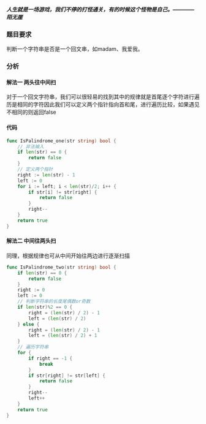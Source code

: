 ##### 人生就是一场游戏，我们不停的打怪通关，有的时候这个怪物是自己。————陌无崖

### 题目要求
判断一个字符串是否是一个回文串，如madam、我爱我。

### 分析
#### 解法一 两头往中间扫
对于一个回文字符串，我们可以很轻易的找到其中的规律就是首尾逐个字符进行遍历是相同的字符因此我们可以定义两个指针指向首和尾，进行遍历比较，如果遇见不相同的则返回false
#### 代码
```go
func IsPalindrome_one(str string) bool {
	// 非法输入
	if len(str) == 0 {
		return false
	}
	// 定义两个指针
	right := len(str) - 1
	left := 0
	for i := left; i < len(str)/2; i++ {
		if str[i] != str[right] {
			return false
		}
		right--
	}
	return true
}
```
#### 解法二 中间往两头扫
同理，根据规律也可从中间开始往两边进行逐渐扫描
```go
func IsPalindrome_two(str string) bool {
	if len(str) == 0 {
		return false
	}
	right := 0
	left := 0
	// 判断字符串的长度尾偶数or奇数
	if len(str)%2 == 0 {
		right = (len(str) / 2) - 1
		left = (len(str) / 2)
	} else {
		right = (len(str) / 2) - 1
		left = (len(str) / 2) + 1
	}
	// 遍历字符串
	for {
		if right == -1 {
			break
		}
		if str[right] != str[left] {
			return false
		}
		right--
		left++
	}
	return true
}
```